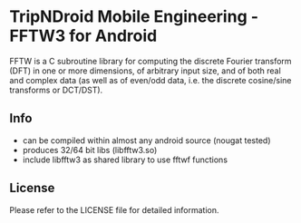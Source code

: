 TripNDroid Mobile Engineering - FFTW3 for Android
=================================================

FFTW is a C subroutine library for computing the discrete Fourier transform (DFT) in
one or more dimensions, of arbitrary input size, and of both real and complex data
(as well as of even/odd data, i.e. the discrete cosine/sine transforms or DCT/DST).

## Info

* can be compiled within almost any android source (nougat tested)
* produces 32/64 bit libs (libfftw3.so)
* include libfftw3 as shared library to use fftwf functions

## License

Please refer to the LICENSE file for detailed information.
